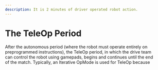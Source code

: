 ```yaml
---
description: It is 2 minutes of driver operated robot action.
---
```


# The TeleOp Period

After the autonomous period (where the robot must operate entirely on preprogrammed instructions), the TeleOp period, in which the drive team can control the robot using gamepads, begins and continues until the end of the match. Typically, an Iterative OpMode is used for TeleOp because 
